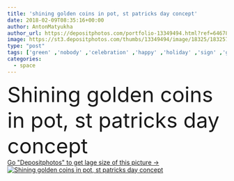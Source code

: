 ```yaml
---
title: 'shining golden coins in pot, st patricks day concept'
date: 2018-02-09T08:35:16+00:00
author: AntonMatyukha
author_url: https://depositphotos.com/portfolio-13349494.html?ref=64678756
image: https://st3.depositphotos.com/thumbs/13349494/image/18325/183257564/api_thumb_450.jpg?forcejpeg=true
type: "post"
tags: ['green' ,'nobody' ,'celebration' ,'happy' ,'holiday' ,'sign' ,'golden' ,'dark' ,'symbol' ,'shining' ,'tradition' ,'traditional' ,'culture' ,'indoors' ,'pot' ,'coins' ,'irish' ,'copy space' ,'selective focus' ,'saint patricks day' ,'st patricks' ]
categories: 
  - space
---
```

<div aling="center">
            <font size="60"> Shining golden coins in pot, st patricks day concept</font>   
</div>
<div>
    <a href='https://st3.depositphotos.com/thumbs/13349494/image/18325/183257564/api_thumb_450.jpg?forcejpeg=true?ref=64678756' target=_blank > Go "Depositphotos" to get lage size of this picture ->
        <img href='https://st3.depositphotos.com/thumbs/13349494/image/18325/183257564/api_thumb_450.jpg?forcejpeg=true?ref=64678756' src='https://st3.depositphotos.com/13349494/18325/i/950/depositphotos_183257564-stock-photo-shining-golden-coins-pot-patricks.jpg?forcejpeg=true' alt='Shining golden coins in pot, st patricks day concept' >
    </a>
</div>
